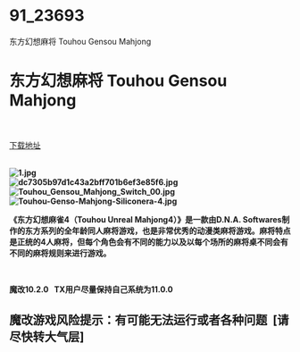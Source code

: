 # 91_23693
东方幻想麻将 Touhou Gensou Mahjong
# 东方幻想麻将 Touhou Gensou Mahjong
 <br/></br>
[下载地址](https://www.switch520.cc/article/23693 "下载地址")
<br/></br>

<p><strong><img title="1.jpg" src="https://www.switch520.cc/muke_img/2021_10_25_daf9879a9e1e4.jpg" alt="1.jpg"></strong><br>
<strong><img title="dc7305b97d1c43a2bff701b6ef3e85f6.jpg" src="https://www.switch520.cc/muke_img/2021_10_25_f4cbc9bbec0e4.jpg" alt="dc7305b97d1c43a2bff701b6ef3e85f6.jpg"></strong><br>
<strong><img title="Touhou_Gensou_Mahjong_Switch_00.jpg" src="https://www.switch520.cc/muke_img/2021_10_25_4340fe2f8a57b.jpg" alt="Touhou_Gensou_Mahjong_Switch_00.jpg"></strong><br>
<strong><img title="Touhou-Genso-Mahjong-Siliconera-4.jpg" src="https://www.switch520.cc/muke_img/2021_10_25_4e22a100bb36d.jpg" alt="Touhou-Genso-Mahjong-Siliconera-4.jpg">&nbsp;</strong></p>
<p><strong>《东方幻想麻雀4（Touhou Unreal Mahjong4）》是一款由D.N.A. Softwares制作的东方系列的全年龄同人麻将游戏，也是非常优秀的动漫类麻将游戏。麻将特点是正统的4人麻将，但每个角色会有不同的能力以及以每个场所的麻将桌不同会有不同的麻将规则来进行游戏。</strong></p>
<p>&nbsp;</p>
<p><strong>魔改10.2.0 &nbsp;&nbsp;TX用户尽量保持自己系统为11.0.0</strong></p>
<h2><strong>魔改游戏风险提示：有可能无法运行或者各种问题 &nbsp;[请尽快转大气层]</strong></h2>
